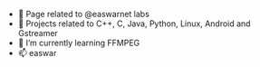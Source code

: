 - 👋 Page related to @easwarnet labs
- 👀 Projects related to C++, C, Java, Python, Linux, Android and Gstreamer
- 🌱 I’m currently learning FFMPEG
- 📫 easwar

<!---
easwarnet/easwarnet is a ✨ special ✨ repository because its `README.md` (this file) appears on your GitHub profile.
You can click the Preview link to take a look at your changes.
--->

